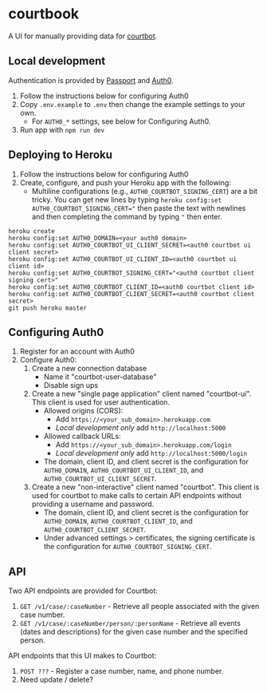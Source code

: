 # courtbook

A UI for manually providing data for [courtbot](https://github.com/codefortulsa/courtbot-engine).

## Local development

Authentication is provided by [Passport](passportjs.org) and [Auth0](https://auth0.com).

1. Follow the instructions below for configuring Auth0
1. Copy `.env.example` to `.env` then change the example settings to your own.
    * For `AUTH0_*` settings, see below for Configuring Auth0.
1. Run app with `npm run dev`

## Deploying to Heroku

1. Follow the instructions below for configuring Auth0
1. Create, configure, and push your Heroku app with the following:
    * Multiline configurations (e.g., `AUTH0_COURTBOT_SIGNING_CERT`) are a bit tricky. You can get new lines by typing `heroku config:set AUTH0_COURTBOT_SIGNING_CERT="` then paste the text with newlines and then completing the command by typing `"` then enter.

```
heroku create
heroku config:set AUTH0_DOMAIN=<your auth0 domain>
heroku config:set AUTH0_COURTBOT_UI_CLIENT_SECRET=<auth0 courtbot ui client secret>
heroku config:set AUTH0_COURTBOT_UI_CLIENT_ID=<auth0 courtbot ui client id>
heroku config:set AUTH0_COURTBOT_SIGNING_CERT="<auth0 courtbot client signing cert>"
heroku config:set AUTH0_COURTBOT_CLIENT_ID=<auth0 courtbot client id>
heroku config:set AUTH0_COURTBOT_CLIENT_SECRET=<auth0 courtbot client secret>
git push heroku master
```

## Configuring Auth0

1. Register for an account with Auth0
1. Configure Auth0:
    1. Create a new connection database
        * Name it "courtbot-user-database"
        * Disable sign ups
    1. Create a new "single page application" client named "courtbot-ui". This client is used for user authentication.
        * Allowed origins (CORS): 
            * Add `https://<your_sub_domain>.herokuapp.com`
            * _Local development only_ add `http://localhost:5000`
        * Allowed callback URLs: 
            * Add `https://<your_sub_domain>.herokuapp.com/login`
            * _Local development only_ add `http://localhost:5000/login`
        * The domain, client ID, and client secret is the configuration for `AUTH0_DOMAIN`, `AUTH0_COURTBOT_UI_CLIENT_ID`, and `AUTH0_COURTBOT_UI_CLIENT_SECRET`.
    1. Create a new "non-interactive" client named "courtbot". This client is used for courtbot to make calls to certain API endpoints without providing a username and password.
        * The domain, client ID, and client secret is the configuration for `AUTH0_DOMAIN`, `AUTH0_COURTBOT_CLIENT_ID`, and `AUTH0_COURTBOT_CLIENT_SECRET`. 
        * Under advanced settings > certificates, the signing certificate is the configuration for `AUTH0_COURTBOT_SIGNING_CERT`.

## API

Two API endpoints are provided for Courtbot:

1. `GET /v1/case/:caseNumber` - Retrieve all people associated with the given case number.
1. `GET /v1/case/:caseNumber/person/:personName` - Retrieve all events (dates and descriptions) for the given case number and the specified person.

API endpoints that this UI makes to Courtbot:

1. `POST ???` - Register a case number, name, and phone number.
1. Need update / delete?
